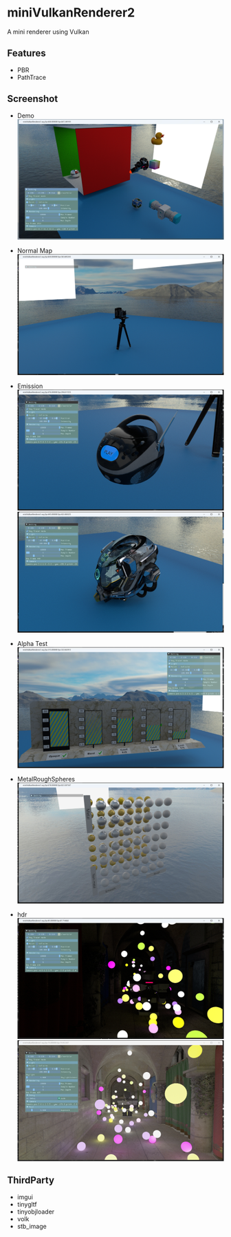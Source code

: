 # miniVulkanRenderer2
 A mini renderer using Vulkan
 ## Features
 * PBR
 * PathTrace
 ## Screenshot
* Demo
![demo](assets/screenshot/sceneDemo.png)

* Normal Map 
![Noraml Map](assets/screenshot/normalMap.png)
* Emission 
![Emission](assets/screenshot/emssion.png)
![Emission1](assets/screenshot/emssion1.png)
* Alpha Test
![Alpha Test](assets/screenshot/alphaTest.png)
* MetalRoughSpheres
![MetalRough](assets/screenshot/metal_roughness.png)
* hdr
![sponaz](assets/screenshot/sponza.png)
![hdrOn](assets/screenshot/hdr.png)
## ThirdParty
* imgui
* tinygltf
* tinyobjloader
* volk
* stb_image
